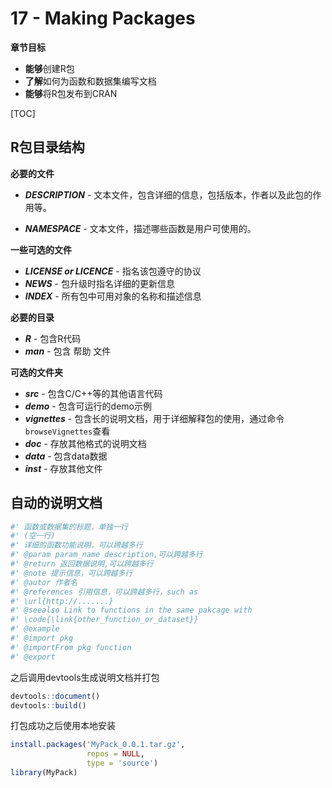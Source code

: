 # 17 - Making Packages

**章节目标**

- **能够**创建R包
- **了解**如何为函数和数据集编写文档
- **能够**将R包发布到CRAN

[TOC]

## R包目录结构

**必要的文件**

- ***DESCRIPTION*** - 文本文件，包含详细的信息，包括版本，作者以及此包的作用等。

- ***NAMESPACE*** - 文本文件，描述哪些函数是用户可使用的。

**一些可选的文件**

- ***LICENSE or LICENCE*** - 指名该包遵守的协议
- ***NEWS*** - 包升级时指名详细的更新信息
- ***INDEX*** - 所有包中可用对象的名称和描述信息



**必要的目录**

- ***R*** - 包含R代码
- ***man*** - 包含 帮助 文件

**可选的文件夹**

- ***src*** - 包含C/C++等的其他语言代码
- ***demo*** - 包含可运行的demo示例
- ***vignettes*** - 包含长的说明文档，用于详细解释包的使用，通过命令`browseVignettes`查看
- ***doc*** - 存放其他格式的说明文档
- ***data*** - 包含data数据
- ***inst*** - 存放其他文件

## 自动的说明文档

~~~R
#' 函数或数据集的标题，单独一行
#' (空一行)
#' 详细的函数功能说明，可以跨越多行
#' @param param_name description,可以跨越多行
#' @return 返回数据说明,可以跨越多行
#' @note 提示信息，可以跨越多行
#' @autor 作者名
#' @references 引用信息，可以跨越多行，such as
#' \url{http://.......}
#' @seealso Link to functions in the same pakcage with
#' \code{\link{other_function_or_dataset}}
#' @example
#' @import pkg
#' @importFrom pkg function
#' @export
~~~

之后调用devtools生成说明文档并打包

~~~R
devtools::document()
devtools::build()
~~~

打包成功之后使用本地安装

~~~R
install.packages('MyPack_0.0.1.tar.gz',
                 repos = NULL,
                 type = 'source')
library(MyPack)
~~~

